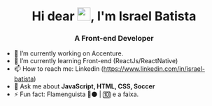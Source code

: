 <h1 align="center">Hi dear <img src="https://raw.githubusercontent.com/kaueMarques/kaueMarques/master/hi.gif" width="30px">, I'm Israel Batista</h1>
<h3 align="center">A Front-end Developer</h3>

- 🔭 I’m currently working on Accenture.
- 🌱 I’m currently learning Front-end (ReactJs/ReactNative)
- 📫 How to reach me: Linkedin (https://www.linkedin.com/in/israel-batista)
- 💬 Ask me about **JavaScript, HTML, CSS, Soccer**
- ⚡ Fun fact: Flamenguista 🔴⚫️ | 🔟 e a faixa.
<!--
**Israelfer/Israelfer** is a ✨ _special_ ✨ repository because its `README.md` (this file) appears on your GitHub profile.

Here are some ideas to get you started:

- 🔭 I’m currently working on ...
- 🌱 I’m currently learning Front-end (react)
- 👯 I’m looking to collaborate on ...
- 🤔 I’m looking for help with ...
- 💬 Ask me about ...
- 📫 How to reach me: ...
- 😄 Pronouns: ...
- ⚡ Fun fact: ...
-->
